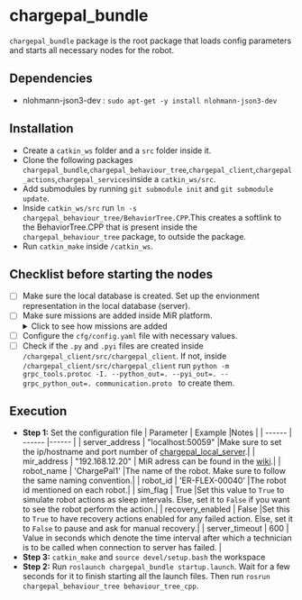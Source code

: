 # chargepal_bundle
`chargepal_bundle` package is the root package that loads config parameters and starts all necessary nodes for the robot.  

## Dependencies
- nlohmann-json3-dev : `sudo apt-get -y install nlohmann-json3-dev`

## Installation
- Create a `catkin_ws` folder and a `src` folder inside it.
- Clone the following packages `chargepal_bundle`,`chargepal_behaviour_tree`,`chargepal_client`,`chargepal_actions`,`chargepal_services`inside a `catkin_ws/src`.
- Add submodules by running `git submodule init` and `git submodule update`. 
- Inside `catkin_ws/src` run `ln -s chargepal_behaviour_tree/BehaviorTree.CPP`.This creates a softlink to the BehaviorTree.CPP that is present inside the `chargepal_behaviour_tree` package, to outside the package.
- Run `catkin_make` inside `/catkin_ws`.
 
## Checklist before starting the nodes
- [ ] Make sure the local database is created. Set up the envionment representation in the local database (server). 
- [ ] Make sure missions are added inside MiR platform. <details><summary>Click to see how missions are added</summary></details>
- [ ] Configure the `cfg/config.yaml` file with necessary values.
- [ ] Check if the `.py` and `.pyi` files are created inside `/chargepal_client/src/chargepal_client`. If not, inside `/chargepal_client/src/chargepal_client` run `python -m grpc_tools.protoc -I. --python_out=. --pyi_out=. --grpc_python_out=. communication.proto ` to create them.

## Execution

- **Step 1:** Set the configuration file
| Parameter | Example |Notes |
| ------ | ------ |------ |
|  server_address      |   "localhost:50059"     |Make sure to set the ip/hostname and port number of [chargepal_local_server](https://git.ni.dfki.de/chargepal/system-integration/server-packages/chargepal_local_server/-/blame/main/src/chargepal_local_server/server.py?ref_type=heads#L118).|
|     mir_address   | "192.168.12.20"       | MiR adress can be found in the [wiki](https://git.ni.dfki.de/chargepal/chargepal_wiki/-/wikis/Documentation/onboard-devices-and-network).|
|     robot_name   | 'ChargePal1'       |The name of the robot. Make sure to follow the same naming convention.|
|     robot_id   | 'ER-FLEX-00040'     |The robot id mentioned on each robot.|
|     sim_flag   | True      |Set this value to `True` to simulate robot actions as sleep intervals. Else, set it to `False` if you want to see the robot perform the action.|
|     recovery_enabled   | False       |Set this to `True` to have recovery actions enabled for any failed action. Else, set it to `False` to pause and ask for manual recovery.|
|     server_timeout   | 600       | Value in seconds which denote the time interval after which a technician is to be called when connection to server has failed. |
- **Step 3:** `catkin_make` and `source devel/setup.bash` the workspace
- **Step 2:** Run `roslaunch chargepal_bundle startup.launch`. Wait for a few seconds for it to finish starting all the launch files. Then run `rosrun chargepal_behaviour_tree behaviour_tree_cpp`.

